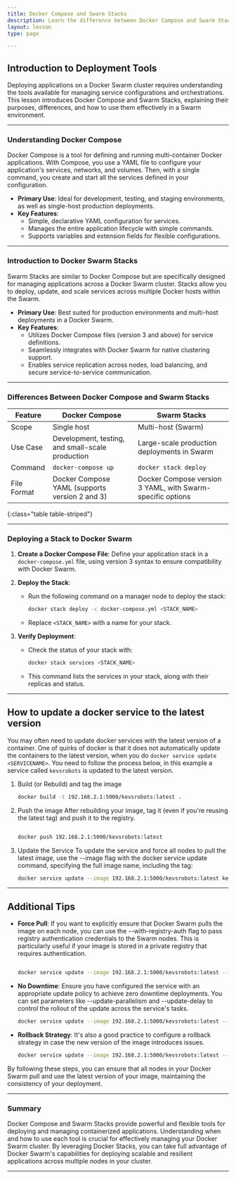 ```yaml
---
title: Docker Compose and Swarm Stacks
description: Learn the difference between Docker Compose and Swarm Stacks, and how to utilize them for deploying applications on your Docker Swarm cluster.
layout: lesson
type: page

---
```


## Introduction to Deployment Tools

Deploying applications on a Docker Swarm cluster requires understanding the tools available for managing service configurations and orchestrations. This lesson introduces Docker Compose and Swarm Stacks, explaining their purposes, differences, and how to use them effectively in a Swarm environment.

---

### Understanding Docker Compose

Docker Compose is a tool for defining and running multi-container Docker applications. With Compose, you use a YAML file to configure your application's services, networks, and volumes. Then, with a single command, you create and start all the services defined in your configuration.

- **Primary Use**: Ideal for development, testing, and staging environments, as well as single-host production deployments.
- **Key Features**:
  - Simple, declarative YAML configuration for services.
  - Manages the entire application lifecycle with simple commands.
  - Supports variables and extension fields for flexible configurations.

---

### Introduction to Docker Swarm Stacks

Swarm Stacks are similar to Docker Compose but are specifically designed for managing applications across a Docker Swarm cluster. Stacks allow you to deploy, update, and scale services across multiple Docker hosts within the Swarm.

- **Primary Use**: Best suited for production environments and multi-host deployments in a Docker Swarm.
- **Key Features**:
  - Utilizes Docker Compose files (version 3 and above) for service definitions.
  - Seamlessly integrates with Docker Swarm for native clustering support.
  - Enables service replication across nodes, load balancing, and secure service-to-service communication.

---

### Differences Between Docker Compose and Swarm Stacks

| Feature | Docker Compose | Swarm Stacks |
|---------|----------------|--------------|
| Scope   | Single host    | Multi-host (Swarm) |
| Use Case| Development, testing, and small-scale production | Large-scale production deployments in Swarm |
| Command | `docker-compose up` | `docker stack deploy` |
| File Format | Docker Compose YAML (supports version 2 and 3) | Docker Compose version 3 YAML, with Swarm-specific options |
{:class="table table-striped"}

---

### Deploying a Stack to Docker Swarm

1. **Create a Docker Compose File**: Define your application stack in a `docker-compose.yml` file, using version 3 syntax to ensure compatibility with Docker Swarm.
1. **Deploy the Stack**:

   - Run the following command on a manager node to deploy the stack:

     ```sh
     docker stack deploy -c docker-compose.yml <STACK_NAME>
     ```

   - Replace `<STACK_NAME>` with a name for your stack.
1. **Verify Deployment**:
   - Check the status of your stack with:

     ```sh
     docker stack services <STACK_NAME>
     ```

   - This command lists the services in your stack, along with their replicas and status.

---

## How to update a docker service to the latest version

You may often need to update docker services with the latest version of a container. One of quirks of docker is that it does not automatically update the containers to the latest version, when you do `docker service update <SERVICENAME>`. You need to follow the process below, in this example a service called `kevsrobots` is updated to the latest version.

1. Build (or Rebuild) and tag the image

   ```bash
   docker build -t 192.168.2.1:5000/kevsrobots:latest .
   ```

1. Push the image
   After rebuilding your image, tag it (even if you're reusing the latest tag) and push it to the registry. 

    ```bash
   
    docker push 192.168.2.1:5000/kevsrobots:latest
    ```

1. Update the Service
   To update the service and force all nodes to pull the latest image, use the --image flag with the docker service update command, specifying the full image name, including the tag:

    ```bash
    docker service update --image 192.168.2.1:5000/kevsrobots:latest kevsrobots
    ```

---

## Additional Tips

- **Force Pull**: If you want to explicitly ensure that Docker Swarm pulls the image on each node, you can use the --with-registry-auth flag to pass registry authentication credentials to the Swarm nodes. This is particularly useful if your image is stored in a private registry that requires authentication.

  ```bash

  docker service update --image 192.168.2.1:5000/kevsrobots:latest --with-registry-auth kevsrobots
  ```

- **No Downtime**: Ensure you have configured the service with an appropriate update policy to achieve zero downtime deployments. You can set parameters like --update-parallelism and --update-delay to control the rollout of the update across the service's tasks.

  ```bash
  docker service update --image 192.168.2.1:5000/kevsrobots:latest --update-parallelism 1 --update-delay 10s kevsrobots

  ```

- **Rollback Strategy**: It's also a good practice to configure a rollback strategy in case the new version of the image introduces issues.

  ```bash
  docker service update --image 192.168.2.1:5000/kevsrobots:latest --rollback-parallelism 1 --rollback-delay 10s kevsrobots
  ```

By following these steps, you can ensure that all nodes in your Docker Swarm pull and use the latest version of your image, maintaining the consistency of your deployment.

---

### Summary

Docker Compose and Swarm Stacks provide powerful and flexible tools for deploying and managing containerized applications. Understanding when and how to use each tool is crucial for effectively managing your Docker Swarm cluster. By leveraging Docker Stacks, you can take full advantage of Docker Swarm's capabilities for deploying scalable and resilient applications across multiple nodes in your cluster.

---
